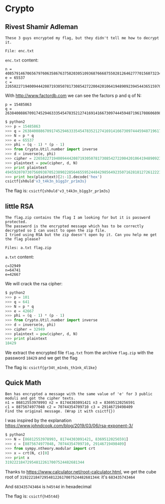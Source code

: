 # Crypto

## Rivest Shamir Adleman
```
These 3 guys encrypted my flag, but they didn't tell me how to decrypt it.

File: enc.txt
```

`enc.txt` content:
```
n = 408579146706567976063586763758203051093687666875502812646277701560732347095463873824829467529879836457478436098685606552992513164224712398195503564207485938278827523972139196070431397049700119503436522251010430918143933255323117421712000644324381094600257291929523792609421325002527067471808992410166917641057703562860663026873111322556414272297111644069436801401012920448661637616392792337964865050210799542881102709109912849797010633838067759525247734892916438373776477679080154595973530904808231
e = 65537
c = 226582271940094442087193050781730854272200420106419489092394544365159707306164351084355362938310978502945875712496307487367548451311593283589317511213656234433015906518135430048027246548193062845961541375898496150123721180020417232872212026782286711541777491477220762823620612241593367070405349675337889270277102235298455763273194540359004938828819546420083966793260159983751717798236019327334525608143172073795095665271013295322241504491351162010517033995871502259721412160906176911277416194406909
```

With http://www.factordb.com we can see the factors p and q of N:
```
p = 15485863
q = 26384008867091745294633354547835212741691416673097444594871961708606898246191631284922865941012124184327243247514562575750057530808887589809848089461174100421708982184082294675500577336225957797988818721372546749131380876566137607036301473435764031659085276159909447255824316991731559776281695919056426990285120277950325598700770588152330565774546219611360167747900967511378709576366056727866239359744484343099322440674434020874200594041033926202578941508969596229398159965581521326643115137
```

``` python
$ python2
>>> p = 15485863
>>> q = 26384008867091745294633354547835212741691416673097444594871961708606898246191631284922865941012124184327243247514562575750057530808887589809848089461174100421708982184082294675500577336225957797988818721372546749131380876566137607036301473435764031659085276159909447255824316991731559776281695919056426990285120277950325598700770588152330565774546219611360167747900967511378709576366056727866239359744484343099322440674434020874200594041033926202578941508969596229398159965581521326643115137
>>> N = p * q
>>> e = 65537
>>> phi = (q - 1) * (p - 1)
>>> from Crypto.Util.number import inverse
>>> d = inverse(e, phi)
>>> cipher = 226582271940094442087193050781730854272200420106419489092394544365159707306164351084355362938310978502945875712496307487367548451311593283589317511213656234433015906518135430048027246548193062845961541375898496150123721180020417232872212026782286711541777491477220762823620612241593367070405349675337889270277102235298455763273194540359004938828819546420083966793260159983751717798236019327334525608143172073795095665271013295322241504491351162010517033995871502259721412160906176911277416194406909
>>> plaintext = pow(cipher, d, N)
>>> print plaintext
49459207073075609387052389022856465595244842985649235071628181272612221410724680024945533
>>> print hex(plaintext)[2:-1].decode('hex')
csictf{sh0uld'v3_t4k3n_b1gg3r_pr1m3s}
```

The flag is: `csictf{sh0uld'v3_t4k3n_b1gg3r_pr1m3s}`

## little RSA
```
The flag.zip contains the flag I am looking for but it is password protected.
The password is the encrypted message which has to be correctly decrypted so I can useit to open the zip file.
I tried using RSA but the zip doesn't open by it. Can you help me get the flag please?

Files: a.txt flag.zip
```

`a.txt` content:
```
c=32949
n=64741
e=42667
```

We will crack the rsa cipher:
``` python
$ python2
>>> p = 101
>>> q = 641
>>> N = p * q
>>> e = 42667
>>> phi = (q - 1) * (p - 1)
>>> from Crypto.Util.number import inverse
>>> d = inverse(e, phi)
>>> cipher = 32949
>>> plaintext = pow(cipher, d, N)
>>> print plaintext
18429
```

We extract the encrypted file `flag.txt` from the archive `flag.zip` with the password `18429` and we get the flag

The flag is: `csictf{gr34t_m1nds_th1nk_4l1ke}`

## Quick Math
```
Ben has encrypted a message with the same value of 'e' for 3 public moduli and got the cipher texts.
n1 = 86812553978993 n2 = 81744303091421 n3 = 83695120256591
c1 = 8875674977048 c2 = 70744354709710 c3 = 29146719498409
Find the original message. (Wrap it with csictf{})
```

I was inspired by the explanation https://www.johndcook.com/blog/2019/03/06/rsa-exponent-3/

``` python
$ python2
>>> N = [86812553978993, 81744303091421, 83695120256591]
>>> c = [8875674977048, 70744354709710, 29146719498409]
>>> from sympy.ntheory.modular import crt
>>> x = crt(N, c)[0]
>>> print x
319222184729548122617007524482681344
```

Thanks to https://www.calculator.net/root-calculator.html, we get the cube root of `319222184729548122617007524482681344`: it's `683435743464`

And `683435743464` is `h45t4d` in hexadecimal

The flag is: `csictf{h45t4d}`
